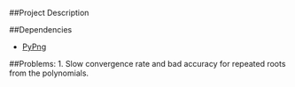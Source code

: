 ##Project Description

##Dependencies
- [PyPng](https://github.com/drj11/pypng)
 
##Problems: 
    1. Slow convergence rate and bad accuracy for repeated roots 
    from the polynomials. 
